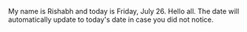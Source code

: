 My name is Rishabh and today is Friday, July 26. Hello all. The date will automatically update to today's date in case you did not notice.

